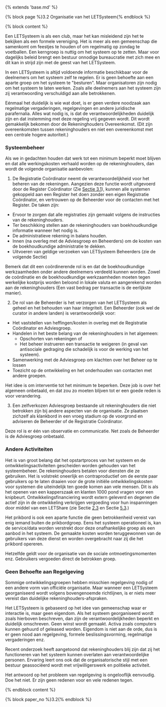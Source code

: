 {% extends 'base.md' %}

{% block page %}3.2 Organisatie van het LETSysteem{% endblock %}

{% block content %}

Een LETSysteem is als een club, maar het kan misleidend zijn het te bekijken als
een formele vereniging. Het is meer als een gemeenschap die samenkomt om feestjes
te houden of om regelmatig op zondag te voetballen. Een kerngroep is nuttig om
het systeem op te zetten. Maar voor dagelijks beleid brengt een bestuur onnodige
bureaucratie met zich mee en dit kan in strijd zijn met de geest van het LETSysteem.

In een LETSysteem is altijd voldoende informatie beschikbaar voor de deelnemers
om het systeem zelf te regelen. Er is geen behoefte aan een aparte groep om het
systeem te "besturen". Maar organisatoren zijn nodig om het systeem te laten
werken. Zoals alle deelnemers aan het systeem zijn zij verantwoording verschuldigd
aan alle betrokkenen.

Eénmaal het duidelijk is wie wat doet, is er geen verdere noodzaak aan regelmatige
vergaderingen, regelgevingen en andere juridische parafernalia. Alles wat nodig
is, is dat de verantwoordelijkheden duidelijk zijn en dat instemming met 
deze regeling vrij gegeven wordt. Dit wordt gemakkelijk bekomen door 
de Rekeninghouders Overeenkomst.
(Dit zijn overeenkomsten tussen rekeninghouders en niet een overeenkomst met een
centrale hogere autoriteit.)

### Systeembeheer

Als we in gedachten houden dat werk tot een minimum beperkt moet blijven en dat alle
werkingskosten verhaald worden op de rekeninghouders, dan wordt de volgende
organisatie aanbevolen:

1) De Registratie Coördinator neemt de verantwoordelijkheid voor het beheren van de
rekeningen. Aangezien deze functie wordt uitgevoerd door de Register Coördinator
(Zie [Sectie 3.1](3.1.html)), kunnen alle systemen gekoppeld aan een Register het doen
zonder een eigen Registratie Coördinator, en vertrouwen op de Beheerder voor de 
contacten met het Register. De taken zijn:

* Ervoor te zorgen dat alle registraties zijn gemaakt volgens de 
instructies van de rekeninghouders.
* Ter beschikking stellen aan de rekeninghouders van boekhoudkundige 
informatie wanneer het nodig is.
* De administratieve rekening in balans houden.
* Innen (na overleg met de Adviesgroep en Beheerders) om de kosten van de boekhoudkundige administratie te dekken.
* Uitvoeren van geldige verzoeken van LETSysteem Beheerders (zie de volgende Sectie)

Bemerk dat dit een coördinerende rol is en dat de boekhoudkundige werkzaamheden
onder andere deelnemers verdeeld kunnen worden. Zowel de coördinatie en de
boekhoudkundige werkzaamheden moeten tegen werkelijke kostprijs worden beloond 
in lokale valuta en aangerekend worden aan de rekeninghouders
(Een vast bedrag per transactie is de eerlijkste manier).

2) De rol van de Beheerder is het verzorgen van het LETSysteem als geheel en
het behouden van haar integriteit. Een Beheerder (ook wel de curator in
andere landen) is verantwoordelijk voor:

* Het vaststellen van heffingen/kosten in overleg met de Registratie Coördinator en Adviesgroep.
* Handelen in het beste belang van de rekeninghouders in het algemeen:
   * Opschorten van rekeningen of
   * Het beheer instrueren een transactie te weigeren (in geval van antisociale gedraging
   die schadelijk is voor de werking van het systeem).
* Samenwerking met de Adviesgroep om klachten over het Beheer op te lossen
* Toezicht op de ontwikkeling en het onderhouden van contacten met andere groepen.

Het idee is om interventie tot het minimum te beperken. Deze job is over het algemeen
onbetaald, en dat zou zo moeten blijven tot er een goede reden is voor verandering.

3) Een zelfverkozen Adviesgroep bestaande uit rekeninghouders die niet betrokken
zijn bij andere aspecten van de organisatie. Ze plaatsen zichzelf als klankbord
in een vroeg stadium op de voorgrond en adviseren de Beheerder of de Registratie Coördinator.

Deze rol is er één van observatie en communicatie. Net zoals de Beheerder is
de Adviesgroep onbetaald. 

### Andere Activiteiten

Het is van groot belang dat het opstartproces van het systeem 
en de ontwikkelingsactiviteiten gescheiden worden gehouden van het 
systeembeheer. De rekeninghouders betalen voor diensten
die ze gebruiken. Het is volstrekt oneerlijk en contraproductief om de eerste paar
gebruikers op te laten draaien voor de grote initiële ontwikkelingskosten voor systemen 
die uiteindelijk ten goede komen aan vele mensen. Dit is als het openen 
van een kapperszaak en klanten 1000 pond vragen voor een knipbeurt.
Ontwikkelingsfinanciering wordt extern
geleverd en degenen die actief zijn in de ontwikkeling verkrijgen vergoeding voor
hun inspanningen door middel van een LETShare 
(zie Sectie [2.3](2.3.html) en Sectie [5.3](5.3.html).)

Het prikbord is ook een aparte functie die geen betrokkenheid vereist van enig iemand
buiten de prikbordgroep. Eens het systeem operationeel is, kan de service/data worden
verstrekt door deze onafhankelijke groep als een aanbod in het systeem. 
De gemaakte kosten
worden teruggewonnen van de gebruikers van deze dienst 
en worden overgebracht naar zij die het prikbord opereren.

Hetzelfde geldt voor de organisatie van de sociale ontmoetingsmomenten enz.
Gebruikers vergoeden direct de betrokken groep.

### Geen Behoefte aan Regelgeving

Sommige ontwikkelingsgroepen hebben misschien regelgeving nodig of een andere
vorm van officiële organisatie. Maar wanneer een LETSysteem georganiseerd wordt
volgens bovengenoemde richtlijnen, is er niets meer vereist dan 
duidelijke rekeninghouders-afspraken.

Het LETSysteem is gebaseerd op het idee van gemeenschap waar er interactie is, maar
geen eigendom. Als het systeem georganiseerd wordt zoals hierboven beschreven, 
dan zijn de verantwoordelijkheden beperkt en duidelijk omschreven. 
Geen winst wordt gemaakt.
Activa zoals computers kunnen gehuurd of geleased worden. Eigendom is niet aan
de orde, dus is er geen nood aan regelgeving, formele beslissingsvorming, regelmatige
vergaderingen enz.

Recent onderzoek heeft aangetoond dat rekeninghouders blij zijn dat zij
het functioneren van het systeem kunnen overlaten aan verantwoordelijke personen.
Ervaring leert ons ook dat de organisatorische stijl met een bestuur geassociëerd
wordt met vrijwilligerswerk en politieke activiteit.

Het antwoord op het probleem van regelgeving is ongelooflijk eenvoudig. Doe het niet.
Er zijn geen redenen voor en vele redenen tegen.

{% endblock content %}

{% block paper_no %}3.2{% endblock %}

